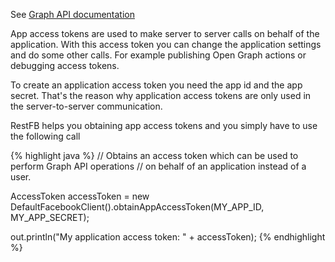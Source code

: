 See <a target="_blank" href="https://developers.facebook.com/docs/facebook-login/access-tokens#apptokens" class="label label-primary">Graph API documentation</a>

App access tokens are used to make server to server calls on behalf of the application. With this access token you can change the 
application settings and do some other calls. For example publishing Open Graph actions or debugging access tokens.

To create an application access token you need the app id and the app secret. That's the reason why application access tokens are only used in the server-to-server communication.

RestFB helps you obtaining app access tokens and you simply have to use the following call 

{% highlight java %}
// Obtains an access token which can be used to perform Graph API operations
// on behalf of an application instead of a user.

AccessToken accessToken =
  new DefaultFacebookClient().obtainAppAccessToken(MY_APP_ID, MY_APP_SECRET);

out.println("My application access token: " + accessToken);
{% endhighlight %}